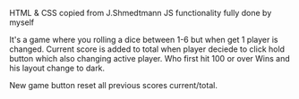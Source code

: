 HTML & CSS copied from J.Shmedtmann 
JS functionality fully done by myself

It's a game where you rolling a dice between 1-6 but when get 1 player is changed.
Current score is added to total when player deciede to click hold button which also changing active player.
Who first hit 100 or over Wins and his layout change to dark.

New game button reset all previous scores current/total.

